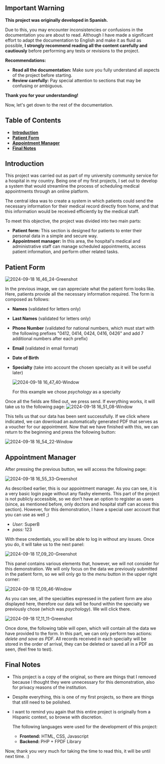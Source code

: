 ## Important Warning

**This project was originally developed in Spanish.**

Due to this, you may encounter inconsistencies or confusions in the documentation you are about to read. Although I have made a significant effort to adapt the documentation to English and make it as fluid as possible, **I strongly recommend reading all the content carefully and cautiously** before performing any tests or revisions to the project.

**Recommendations:**

* **Read all the documentation:** Make sure you fully understand all aspects of the project before starting.
* **Review carefully:** Pay special attention to sections that may be confusing or ambiguous.
  

**Thank you for your understanding!**

Now, let's get down to the rest of the documentation.



## Table of Contents

* **[Introduction](https://github.com/BIARES07/The-Hospital-Project/new/main?filename=README.md#introduction)**
* **[Patient Form](https://github.com/BIARES07/The-Hospital-Project/tree/main#patient-form)**
* **[Appointment Manager](https://github.com/BIARES07/The-Hospital-Project/tree/main#appointment-manager)**
* **[Final Notes](https://github.com/BIARES07/The-Hospital-Project/new/main?filename=README.md#final-notes)**
 

## Introduction

This project was carried out as part of my university community service for a hospital in my country. Being one of my first projects, I set out to develop a system that would streamline the process of scheduling medical appointments through an online platform.

The central idea was to create a system in which patients could send the necessary information for their medical record directly from home, and that this information would be received efficiently by the medical staff.

To meet this objective, the project was divided into two main parts:

* **Patient form:** This section is designed for patients to enter their personal data in a simple and secure way.
* **Appointment manager:** In this area, the hospital's medical and administrative staff can manage scheduled appointments, access patient information, and perform other related tasks.


## Patient Form
![2024-09-18 16_46_24-Greenshot](https://github.com/user-attachments/assets/44f9fffb-0713-41ca-a3f8-eb3cbeecb169)

In the previous image, we can appreciate what the patient form looks like. Here, patients provide all the necessary information required. The form is composed as follows:

* **Names** (validated for letters only)
* **Last Names** (validated for letters only)
* **Phone Number** (validated for national numbers, which must start with the following prefixes "0412, 0414, 0424, 0416, 0426" and add 7 additional numbers after each prefix)
* **Email** (validated in email format)
* **Date of Birth**
* **Specialty** (take into account the chosen specialty as it will be useful later)

  ![2024-09-18 16_47_40-Window](https://github.com/user-attachments/assets/936e25f4-9d38-4e6c-9f15-09e65b89acc7)

  For this example we chose *psychology* as a specialty

Once all the fields are filled out, we press send. If everything works, it will take us to the following page:
  ![2024-09-18 16_51_08-Window](https://github.com/user-attachments/assets/ddd9954d-2169-4307-9425-d400a8301696)

This tells us that our data has been sent successfully. If we click where indicated, we can download an automatically generated PDF that serves as a voucher for our appointment.
Now that we have finished with this, we can return to the beginning and press the following button:


![2024-09-18 16_54_22-Window](https://github.com/user-attachments/assets/2a4d7a22-8d9c-44f6-8e61-dc756e95e2bb)


## Appointment Manager
After pressing the previous button, we will access the following page:

![2024-09-18 16_55_33-Greenshot](https://github.com/user-attachments/assets/e043a62c-3a7f-4c6b-859d-f341731f6b82)

As described earlier, this is our appointment manager. As you can see, it is a very basic login page without any flashy elements. This part of the project is not publicly accessible, 
so we don’t have an option to register as users (since, as mentioned before, only doctors and hospital staff can access this section). However, for this demonstration, 
I have a special user account that you can use as well ;)

* *User:* SuperB
* *pass:* 123

With these credentials, you will be able to log in without any issues. Once you do, it will take us to the next panel:

![2024-09-18 17_09_20-Greenshot](https://github.com/user-attachments/assets/e9d7b3da-b3ee-459d-8a51-14f223e01b2b)

This panel contains various elements that, however, we will not consider for this demonstration. We will only focus on the data we previously submitted in the patient form,
so we will only go to the *menu* button in the upper right corner:

![2024-09-18 17_09_46-Window](https://github.com/user-attachments/assets/877aa40f-e4a8-443d-a574-17e8b5580fad)

As you can see, all the specialties expressed in the patient form are also displayed here,
therefore our data will be found within the specialty we previously chose (which was *psychology*). We will click there.

![2024-09-18 17_11_11-Greenshot](https://github.com/user-attachments/assets/f2209e49-2693-4f03-b4a7-ced8fd1dfe66)

Once done, the following table will open, which will contain all the data we have provided to the form. In this part, we can only perform two actions: *delete and save as PDF*.
All records received in each specialty will be stored in the order of arrival, they can be deleted or saved all in a PDF as seen, (feel free to test).

## Final Notes

* This project is a copy of the original, so there are things that I removed because I thought they were unnecessary for this demonstration, also for privacy reasons of the institution.
* Despite everything, this is one of my first projects, so there are things that still need to be polished.
* I want to remind you again that this entire project is originally from a Hispanic context, so browse with discretion.

  The following languages ​​were used for the development of this project:
  * **Frontend:** HTML, CSS, Javascript
  *  **Backend:** PHP + FPDF Library

 Now, thank you very much for taking the time to read this, it will be until next time. :)

